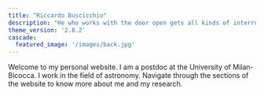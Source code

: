 ```yaml
---
title: "Riccardo Buscicchio"
description: "He who works with the door open gets all kinds of interruptions, but he also occasionally gets clues as to what the world is and what might be important.” — R. Hamming"
theme_version: '2.8.2'
cascade:
  featured_image: '/images/back.jpg'
---
```


Welcome to my personal website. I am a postdoc at the University of Milan-Bicocca. I work in the field of astronomy. Navigate through the sections of the website to know more about me and my research.

